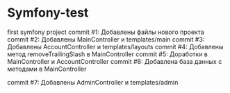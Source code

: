 # Symfony-test
first symfony project
commit #1: Добавлены файлы нового проекта
commit #2: Добавлены MainController и templates/main
commit #3: Добавлены AccountController и templates/layouts
commit #4: Добавлены метод removeTrailingSlash в MainController
commit #5: Доработки в MainController и AccountController
commit #6: Добавлена база данных с методами в MainController

commit #7: Добавлены AdminController и templates/admin
